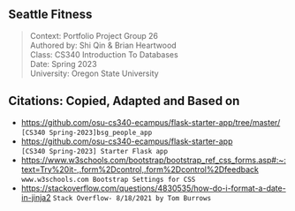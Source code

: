 ## Seattle Fitness

>Context: Portfolio Project Group 26  
>Authored by: Shi Qin & Brian Heartwood  
>Class: CS340 Introduction To Databases  
>Date: Spring 2023  
>University: Oregon State University


  
## Citations: Copied, Adapted and Based on
* https://github.com/osu-cs340-ecampus/flask-starter-app/tree/master/  
  `[CS340 Spring-2023]bsg_people_app`
* https://github.com/osu-cs340-ecampus/flask-starter-app   
`[CS340 Spring-2023] Starter Flask app`
* https://www.w3schools.com/bootstrap/bootstrap_ref_css_forms.asp#:~:text=Try%20it-,.form%2Dcontrol,.form%2Dcontrol%2Dfeedback
`www.w3schools.com Bootstrap Settings for CSS`
* https://stackoverflow.com/questions/4830535/how-do-i-format-a-date-in-jinja2
`Stack Overflow- 8/18/2021 by Tom Burrows`
